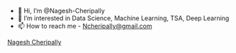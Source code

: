 - 👋 Hi, I’m @Nagesh-Cheripally
- 👀 I’m interested in Data Science, Machine Learning, TSA, Deep Learning
- 📫 How to reach me - Ncheripally@gmail.com

<!---
Nagesh-Cheripally/Nagesh-Cheripally is a ✨ special ✨ repository because its `README.md` (this file) appears on your GitHub profile.
You can click the Preview link to take a look at your changes.
--->

<div class="LI-profile-badge"  data-version="v1" data-size="medium" data-locale="en_US" data-type="horizontal" data-theme="dark" data-vanity="ncheripally"><a class="LI-simple-link" href='https://in.linkedin.com/in/ncheripally?trk=profile-badge'>Nagesh Cheripally</a></div>
